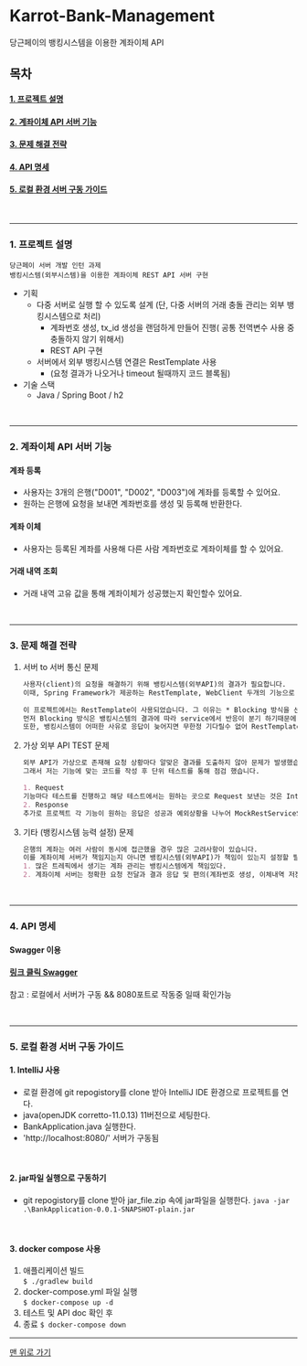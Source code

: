<a name="top">

# Karrot-Bank-Management

</a>

당근페이의 뱅킹시스템을 이용한 계좌이체 API

## 목차

#### [1. 프로젝트 설명](#about_project)
#### [2. 계좌이체 API 서버 기능](#functions)
#### [3. 문제 해결 전략](#problem_solving_strategy)
#### [4. API 명세](#API_specifications)
#### [5. 로컬 환경 서버 구동 가이드](#server_driving_guide)


<br>

---

<a name="about_project">  

### 1. 프로젝트 설명
</a>

    당근페이 서버 개발 인턴 과제
    뱅킹시스템(외부시스템)을 이용한 계좌이체 REST API 서버 구현
- 기획
  - 다중 서버로 실행 할 수 있도록 설계 (단, 다중 서버의 거래 충돌 관리는 외부 뱅킹시스템으로 처리)
    - 계좌번호 생성, tx_id 생성을 랜덤하게 만들어 진행( 공통 전역변수 사용 중 충돌하지 않기 위해서)
    - REST API 구현
  - 서버에서 외부 뱅킹시스템 연결은 RestTemplate 사용
    - (요청 결과가 나오거나 timeout 될때까지 코드 블록됨)
- 기술 스택
    - Java / Spring Boot / h2
<br>

---
    
<a name="functions">  

### 2. 계좌이체 API 서버 기능

</a>

#### 계좌 등록
   - 사용자는 3개의 은행("D001", "D002", "D003")에 계좌를 등록할 수 있어요.
   - 원하는 은행에 요청을 보내면 계좌번호를 생성 및 등록해 반환한다.
   
#### 계좌 이체
   - 사용자는 등록된 계좌를 사용해 다른 사람 계좌번호로 계좌이체를 할 수 있어요.

#### 거래 내역 조회
   - 거래 내역 고유 값을 통해 계좌이체가 성공했는지 확인할수 있어요.

<br>

---

<a name="problem_solving_strategy">  

### 3. 문제 해결 전략

</a>

1. 서버 to 서버 통신 문제 
   ```markdown
   사용자(client)의 요청을 해결하기 위해 뱅킹시스템(외부API)의 결과가 필요합니다. 
   이때, Spring Framework가 제공하는 RestTemplate, WebClient 두개의 기능으로 해결 가능합니다. 
    
   이 프로젝트에서는 RestTemplate이 사용되었습니다. 그 이유는 * Blocking 방식을 선택했기 때문입니다. 
   먼저 Blocking 방식은 뱅킹시스템의 결과에 따라 service에서 반응이 분기 하기때문에 뱅킹시스템 요청을 기다릴 필요가 있었습니다. 
   또한, 뱅킹시스템이 어떠한 사유로 응답이 늦어지면 무한정 기다릴수 없어 RestTemplate의 Connection Pool 등록시 설정해 일정시간 이후 timeout 처리하도록 진행했습니다.
   ```
2. 가상 외부 API TEST 문제
   ```markdown
   외부 API가 가상으로 존재해 요청 상황마다 알맞은 결과를 도출하지 않아 문제가 발생했습니다.  
   그래서 저는 기능에 맞는 코드를 작성 후 단위 테스트를 통해 점검 했습니다.  
   
   1. Request  
   기능마다 테스트를 진행하고 해당 테스트에서는 원하는 곳으로 Request 보낸는 것은 Interceptor 통한 Logging으로 확인했습니다._ _
   2. Response  
   추가로 프로젝트 각 기능이 원하는 응답은 성공과 예외상황을 나누어 MockRestServiceServer Response 직접 작성해 로직이 제대로 동작하는지 테스트를 진행했습니다.
   ```
3. 기타 (뱅킹시스템 능력 설정) 문제
    ```markdown
   은행의 계좌는 여러 사람이 동시에 접근했을 경우 많은 고려사항이 있습니다.   
   이를 계좌이체 서버가 책임지는지 아니면 뱅킹시스템(외부API)가 책임이 있는지 설정할 필요가 있었습니다.   
   1. 많은 트레픽에서 생기는 계좌 관리는 뱅킹시스템에게 책임있다.   
   2. 계좌이체 서버는 정확한 요청 전달과 결과 응답 및 편의(계좌번호 생성, 이체내역 저장)를 제공한다.
   ```

<br>

---

<a name="API_specifications">  

### 4. API 명세

</a>

#### Swagger 이용
#### [링크 클릭 Swagger](http://localhost:8080/swagger-ui.html#/)
참고 : 로컬에서 서버가 구동 && 8080포트로 작동중 일때 확인가능

<br>

---

<a name="server_driving_guide">  

### 5. 로컬 환경 서버 구동 가이드

</a>

#### 1. IntelliJ 사용
   - 로컬 환경에 git repogistory를 clone 받아 IntelliJ IDE 환경으로 프로젝트를 연다.
   - java(openJDK corretto-11.0.13) 11버전으로 세팅한다.
   - BankApplication.java 실행한다.
   - 'http://localhost:8080/' 서버가 구동됨

<br>

#### 2. jar파일 실행으로 구동하기
   - git repogistory를 clone 받아 jar_file.zip 속에 jar파일을 실행한다.
   `java -jar .\BankApplication-0.0.1-SNAPSHOT-plain.jar`

<br>

#### 3. docker compose 사용
   1. 애플리케이션 빌드<br>
      `$ ./gradlew build`
   2. docker-compose.yml 파일 실행<br>
      `$ docker-compose up -d`
   3. 테스트 및 API doc 확인 후
   4. 종료 `$ docker-compose down`

---

[맨 위로 가기](#top)
 